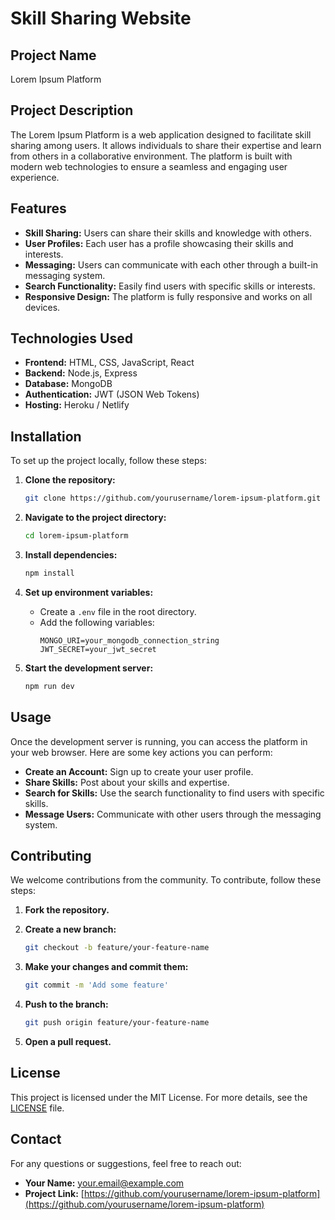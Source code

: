 # Skill Sharing Website

## Project Name
Lorem Ipsum Platform

## Project Description
The Lorem Ipsum Platform is a web application designed to facilitate skill sharing among users. It allows individuals to share their expertise and learn from others in a collaborative environment. The platform is built with modern web technologies to ensure a seamless and engaging user experience.

## Features
- **Skill Sharing:** Users can share their skills and knowledge with others.
- **User Profiles:** Each user has a profile showcasing their skills and interests.
- **Messaging:** Users can communicate with each other through a built-in messaging system.
- **Search Functionality:** Easily find users with specific skills or interests.
- **Responsive Design:** The platform is fully responsive and works on all devices.

## Technologies Used
- **Frontend:** HTML, CSS, JavaScript, React
- **Backend:** Node.js, Express
- **Database:** MongoDB
- **Authentication:** JWT (JSON Web Tokens)
- **Hosting:** Heroku / Netlify

## Installation
To set up the project locally, follow these steps:

1. **Clone the repository:**
    ```bash
    git clone https://github.com/yourusername/lorem-ipsum-platform.git
    ```

2. **Navigate to the project directory:**
    ```bash
    cd lorem-ipsum-platform
    ```

3. **Install dependencies:**
    ```bash
    npm install
    ```

4. **Set up environment variables:**
    - Create a `.env` file in the root directory.
    - Add the following variables:
        ```plaintext
        MONGO_URI=your_mongodb_connection_string
        JWT_SECRET=your_jwt_secret
        ```

5. **Start the development server:**
    ```bash
    npm run dev
    ```

## Usage
Once the development server is running, you can access the platform in your web browser. Here are some key actions you can perform:

- **Create an Account:** Sign up to create your user profile.
- **Share Skills:** Post about your skills and expertise.
- **Search for Skills:** Use the search functionality to find users with specific skills.
- **Message Users:** Communicate with other users through the messaging system.

## Contributing
We welcome contributions from the community. To contribute, follow these steps:

1. **Fork the repository.**
2. **Create a new branch:**
    ```bash
    git checkout -b feature/your-feature-name
    ```

3. **Make your changes and commit them:**
    ```bash
    git commit -m 'Add some feature'
    ```

4. **Push to the branch:**
    ```bash
    git push origin feature/your-feature-name
    ```

5. **Open a pull request.**

## License
This project is licensed under the MIT License. For more details, see the [LICENSE](LICENSE) file.

## Contact
For any questions or suggestions, feel free to reach out:

- **Your Name:** [your.email@example.com](mailto:your.email@example.com)
- **Project Link:** [https://github.com/yourusername/lorem-ipsum-platform](https://github.com/yourusername/lorem-ipsum-platform)
